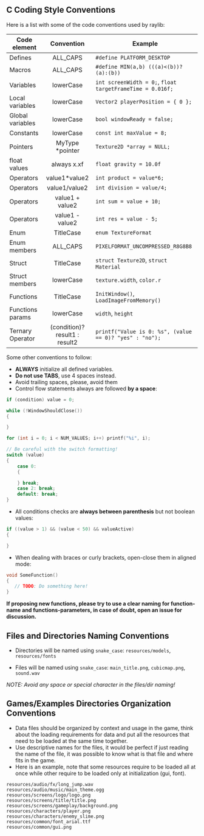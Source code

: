 ## C Coding Style Conventions

Here is a list with some of the code conventions used by raylib:

Code element | Convention | Example
--- | :---: | ---
Defines | ALL_CAPS | `#define PLATFORM_DESKTOP`
Macros | ALL_CAPS | `#define MIN(a,b) (((a)<(b))?(a):(b))`
Variables | lowerCase | `int screenWidth = 0;`, `float targetFrameTime = 0.016f;`
Local variables | lowerCase | `Vector2 playerPosition = { 0 };`
Global variables | lowerCase | `bool windowReady = false;`
Constants | lowerCase | `const int maxValue = 8;`
Pointers | MyType *pointer | `Texture2D *array = NULL;`
float values | always x.xf | `float gravity = 10.0f`
Operators | value1*value2 | `int product = value*6;`
Operators | value1/value2 | `int division = value/4;`
Operators | value1 + value2 | `int sum = value + 10;`
Operators | value1 - value2 | `int res = value - 5;`
Enum | TitleCase | `enum TextureFormat`
Enum members | ALL_CAPS | `PIXELFORMAT_UNCOMPRESSED_R8G8B8`
Struct | TitleCase | `struct Texture2D`, `struct Material`
Struct members | lowerCase | `texture.width`, `color.r`
Functions | TitleCase | `InitWindow()`, `LoadImageFromMemory()`
Functions params | lowerCase | `width`, `height`
Ternary Operator | (condition)? result1 : result2 | `printf("Value is 0: %s", (value == 0)? "yes" : "no");`

Some other conventions to follow:
 - **ALWAYS** initialize all defined variables.
 - **Do not use TABS**, use 4 spaces instead.
 - Avoid trailing spaces, please, avoid them
 - Control flow statements always are followed **by a space**:
```c
if (condition) value = 0;

while (!WindowShouldClose())
{

}

for (int i = 0; i < NUM_VALUES; i++) printf("%i", i);

// Be careful with the switch formatting!
switch (value)
{
    case 0:
    {

    } break;
    case 2: break;
    default: break;
}
```
 - All conditions checks are **always between parenthesis** but not boolean values:
```c
if ((value > 1) && (value < 50) && valueActive)
{

}
```
 - When dealing with braces or curly brackets, open-close them in aligned mode:
```c
void SomeFunction()
{
   // TODO: Do something here!
}
```

**If proposing new functions, please try to use a clear naming for function-name and functions-parameters, in case of doubt, open an issue for discussion.**

## Files and Directories Naming Conventions
 
  - Directories will be named using `snake_case`: `resources/models`, `resources/fonts`
  
  - Files will be named using `snake_case`: `main_title.png`, `cubicmap.png`, `sound.wav`
  
_NOTE: Avoid any space or special character in the files/dir naming!_
  
## Games/Examples Directories Organization Conventions
  
 - Data files should be organized by context and usage in the game, think about the loading requirements for data and put all the resources that need to be loaded at the same time together.
 - Use descriptive names for the files, it would be perfect if just reading the name of the file, it was possible to know what is that file and where fits in the game.
 - Here is an example, note that some resources require to be loaded all at once while other require to be loaded only at initialization (gui, font).
  
```
resources/audio/fx/long_jump.wav
resources/audio/music/main_theme.ogg
resources/screens/logo/logo.png
resources/screens/title/title.png
resources/screens/gameplay/background.png
resources/characters/player.png
resources/characters/enemy_slime.png
resources/common/font_arial.ttf
resources/common/gui.png
```

